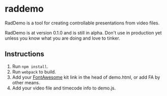 # raddemo
RadDemo is a tool for creating controllable presentations from video files.

RadDemo is at version 0.1.0 and is still in alpha. Don't use in production yet unless you know what you are doing and love to tinker.

## Instructions

1. Run `npm install`.
2. Run `webpack` to build.
3. Add your [FontAwesome](https://github.com/FortAwesome/Font-Awesome) kit link in the head of demo.html, or add FA by other means.
4. Add your video file and timecode info to demo.js.